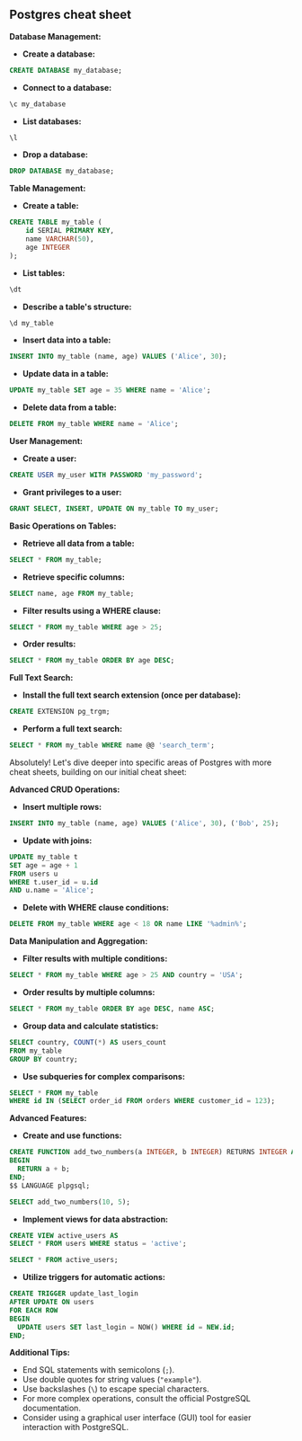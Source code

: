  ## Postgres cheat sheet

**Database Management:**

- **Create a database:**
```sql
CREATE DATABASE my_database;
```

- **Connect to a database:**
```sql
\c my_database
```

- **List databases:**
```sql
\l
```

- **Drop a database:**
```sql
DROP DATABASE my_database;
```

**Table Management:**

- **Create a table:**
```sql
CREATE TABLE my_table (
    id SERIAL PRIMARY KEY,
    name VARCHAR(50),
    age INTEGER
);
```

- **List tables:**
```sql
\dt
```

- **Describe a table's structure:**
```sql
\d my_table
```

- **Insert data into a table:**
```sql
INSERT INTO my_table (name, age) VALUES ('Alice', 30);
```

- **Update data in a table:**
```sql
UPDATE my_table SET age = 35 WHERE name = 'Alice';
```

- **Delete data from a table:**
```sql
DELETE FROM my_table WHERE name = 'Alice';
```

**User Management:**

- **Create a user:**
```sql
CREATE USER my_user WITH PASSWORD 'my_password';
```

- **Grant privileges to a user:**
```sql
GRANT SELECT, INSERT, UPDATE ON my_table TO my_user;
```

**Basic Operations on Tables:**

- **Retrieve all data from a table:**
```sql
SELECT * FROM my_table;
```

- **Retrieve specific columns:**
```sql
SELECT name, age FROM my_table;
```

- **Filter results using a WHERE clause:**
```sql
SELECT * FROM my_table WHERE age > 25;
```

- **Order results:**
```sql
SELECT * FROM my_table ORDER BY age DESC;
```

**Full Text Search:**

- **Install the full text search extension (once per database):**
```sql
CREATE EXTENSION pg_trgm;
```

- **Perform a full text search:**
```sql
SELECT * FROM my_table WHERE name @@ 'search_term';
```


Absolutely! Let's dive deeper into specific areas of Postgres with more cheat sheets, building on our initial cheat sheet:

**Advanced CRUD Operations:**

* **Insert multiple rows:**

```sql
INSERT INTO my_table (name, age) VALUES ('Alice', 30), ('Bob', 25);
```

* **Update with joins:**

```sql
UPDATE my_table t
SET age = age + 1
FROM users u
WHERE t.user_id = u.id
AND u.name = 'Alice';
```

* **Delete with WHERE clause conditions:**

```sql
DELETE FROM my_table WHERE age < 18 OR name LIKE '%admin%';
```

**Data Manipulation and Aggregation:**

* **Filter results with multiple conditions:**

```sql
SELECT * FROM my_table WHERE age > 25 AND country = 'USA';
```

* **Order results by multiple columns:**

```sql
SELECT * FROM my_table ORDER BY age DESC, name ASC;
```

* **Group data and calculate statistics:**

```sql
SELECT country, COUNT(*) AS users_count
FROM my_table
GROUP BY country;
```

* **Use subqueries for complex comparisons:**

```sql
SELECT * FROM my_table
WHERE id IN (SELECT order_id FROM orders WHERE customer_id = 123);
```

**Advanced Features:**

* **Create and use functions:**

```sql
CREATE FUNCTION add_two_numbers(a INTEGER, b INTEGER) RETURNS INTEGER AS $$
BEGIN
  RETURN a + b;
END;
$$ LANGUAGE plpgsql;

SELECT add_two_numbers(10, 5);
```

* **Implement views for data abstraction:**

```sql
CREATE VIEW active_users AS
SELECT * FROM users WHERE status = 'active';

SELECT * FROM active_users;
```

* **Utilize triggers for automatic actions:**

```sql
CREATE TRIGGER update_last_login
AFTER UPDATE ON users
FOR EACH ROW
BEGIN
  UPDATE users SET last_login = NOW() WHERE id = NEW.id;
END;
```




**Additional Tips:**

- End SQL statements with semicolons (`;`).
- Use double quotes for string values (`"example"`).
- Use backslashes (`\`) to escape special characters.
- For more complex operations, consult the official PostgreSQL documentation.
- Consider using a graphical user interface (GUI) tool for easier interaction with PostgreSQL.
